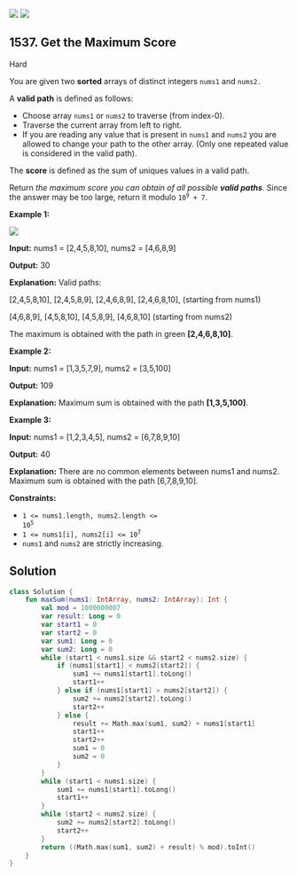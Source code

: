[![](https://img.shields.io/github/stars/javadev/LeetCode-in-Kotlin?label=Stars&style=flat-square)](https://github.com/javadev/LeetCode-in-Kotlin)
[![](https://img.shields.io/github/forks/javadev/LeetCode-in-Kotlin?label=Fork%20me%20on%20GitHub%20&style=flat-square)](https://github.com/javadev/LeetCode-in-Kotlin/fork)

## 1537\. Get the Maximum Score

Hard

You are given two **sorted** arrays of distinct integers `nums1` and `nums2.`

A **valid path** is defined as follows:

*   Choose array `nums1` or `nums2` to traverse (from index-0).
*   Traverse the current array from left to right.
*   If you are reading any value that is present in `nums1` and `nums2` you are allowed to change your path to the other array. (Only one repeated value is considered in the valid path).

The **score** is defined as the sum of uniques values in a valid path.

Return _the maximum score you can obtain of all possible **valid paths**_. Since the answer may be too large, return it modulo <code>10<sup>9</sup> + 7</code>.

**Example 1:**

![](https://assets.leetcode.com/uploads/2020/07/16/sample_1_1893.png)

**Input:** nums1 = [2,4,5,8,10], nums2 = [4,6,8,9]

**Output:** 30

**Explanation:** Valid paths: 

[2,4,5,8,10], [2,4,5,8,9], [2,4,6,8,9], [2,4,6,8,10], (starting from nums1) 

[4,6,8,9], [4,5,8,10], [4,5,8,9], [4,6,8,10] (starting from nums2) 

The maximum is obtained with the path in green **[2,4,6,8,10]**.

**Example 2:**

**Input:** nums1 = [1,3,5,7,9], nums2 = [3,5,100]

**Output:** 109

**Explanation:** Maximum sum is obtained with the path **[1,3,5,100]**.

**Example 3:**

**Input:** nums1 = [1,2,3,4,5], nums2 = [6,7,8,9,10]

**Output:** 40

**Explanation:** There are no common elements between nums1 and nums2. Maximum sum is obtained with the path [6,7,8,9,10].

**Constraints:**

*   <code>1 <= nums1.length, nums2.length <= 10<sup>5</sup></code>
*   <code>1 <= nums1[i], nums2[i] <= 10<sup>7</sup></code>
*   `nums1` and `nums2` are strictly increasing.

## Solution

```kotlin
class Solution {
    fun maxSum(nums1: IntArray, nums2: IntArray): Int {
        val mod = 1000000007
        var result: Long = 0
        var start1 = 0
        var start2 = 0
        var sum1: Long = 0
        var sum2: Long = 0
        while (start1 < nums1.size && start2 < nums2.size) {
            if (nums1[start1] < nums2[start2]) {
                sum1 += nums1[start1].toLong()
                start1++
            } else if (nums1[start1] > nums2[start2]) {
                sum2 += nums2[start2].toLong()
                start2++
            } else {
                result += Math.max(sum1, sum2) + nums1[start1]
                start1++
                start2++
                sum1 = 0
                sum2 = 0
            }
        }
        while (start1 < nums1.size) {
            sum1 += nums1[start1].toLong()
            start1++
        }
        while (start2 < nums2.size) {
            sum2 += nums2[start2].toLong()
            start2++
        }
        return ((Math.max(sum1, sum2) + result) % mod).toInt()
    }
}
```
